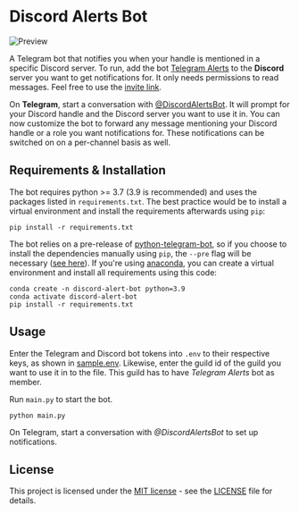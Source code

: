 # Discord Alerts Bot

![Preview](https://github.com/jediswaplabs/discord-alert-bot/blob/main/example.png)


A Telegram bot that notifies you when your handle is mentioned in a specific Discord server.
To run, add the bot [Telegram Alerts](https://discord.com/oauth2/authorize?client_id=1031609181700104283&scope=bot&permissions=1024) to the **Discord** server you want to get notifications for. It only needs permissions to read messages. Feel free to use the [invite link](https://discord.com/oauth2/authorize?client_id=1031609181700104283&scope=bot&permissions=1024).

On **Telegram**, start a conversation with [@DiscordAlertsBot](https://t.me/DiscordAlertsBot).
It will prompt for your Discord handle and the Discord server you want to use it in.
You can now customize the bot to forward any message mentioning your Discord handle or
a role you want notifications for. These notifications can be switched on on a per-channel
basis as well.

## Requirements & Installation

The bot requires python >= 3.7 (3.9 is recommended) and uses the packages listed in `requirements.txt`.
The best practice would be to install a virtual environment and install the
requirements afterwards using `pip`:

```
pip install -r requirements.txt
```
The bot relies on a pre-release of [python-telegram-bot](https://docs.python-telegram-bot.org/en/v20.0a6/),
so if you choose to install the dependencies manually using `pip`, the `--pre` flag will be necessary ([see here](https://docs.python-telegram-bot.org/en/v20.0a6/)). If you're using [anaconda](https://www.anaconda.com), you can create a virtual environment and install all requirements using this code:

```
conda create -n discord-alert-bot python=3.9
conda activate discord-alert-bot
pip install -r requirements.txt
```

## Usage

Enter the Telegram and Discord bot tokens into `.env` to their respective keys, as shown in [sample.env](https://github.com/jediswaplabs/discord-alert-bot/blob/main/sample.env). Likewise, enter the guild id of the guild you want to use it in to the file. This guild has to have _Telegram Alerts_ bot as member.

Run `main.py` to start the bot.
```
python main.py
```

On Telegram, start a conversation with _@DiscordAlertsBot_ to set up notifications.

## License

This project is licensed under the [MIT license](https://github.com/jediswaplabs/discord-alert-bot/blob/main/LICENSE) - see the [LICENSE](https://github.com/jediswaplabs/discord-alert-bot/blob/main/LICENSE) file for details.
